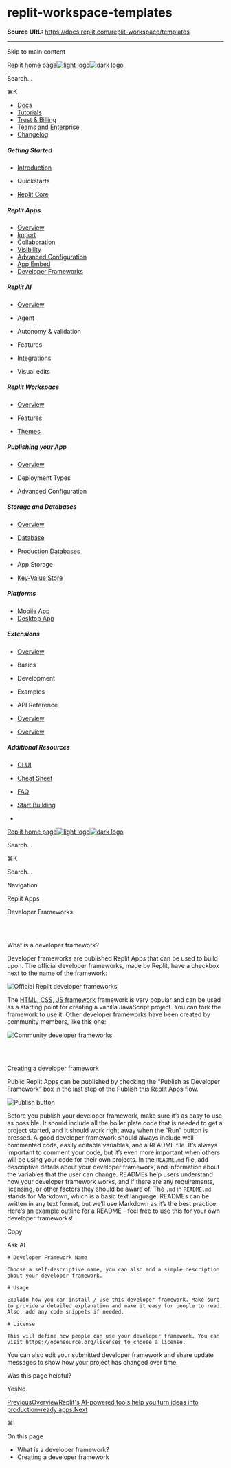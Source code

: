 # replit-workspace-templates

**Source URL:** https://docs.replit.com/replit-workspace/templates

---

Skip to main content

[Replit home page![light logo](https://mintcdn.com/replit/9NKf1XREDj9JhKJb/logo/light.svg?fit=max&auto=format&n=9NKf1XREDj9JhKJb&q=85&s=7eae80cd046605cac4b4a6e7eb48369f)![dark logo](https://mintcdn.com/replit/9NKf1XREDj9JhKJb/logo/dark.svg?fit=max&auto=format&n=9NKf1XREDj9JhKJb&q=85&s=bcbac9afa58f8a51aa123f848bc8d7cd)](/)

Search...

⌘K

  * [Docs](/getting-started/intro-replit)
  * [Tutorials](/tutorials/vibe-coding-101)
  * [Trust & Billing](/category/billing)
  * [Teams and Enterprise](/category/teams)
  * [Changelog](/updates/2025/10/24/changelog)



##### Getting Started

  * [Introduction](/getting-started/intro-replit)
  * Quickstarts

  * [Replit Core](/replit-core/replit-core)



##### Replit Apps

  * [Overview](/category/replit-apps)
  * [Import](/replit-app/import-to-replit)
  * [Collaboration](/replit-app/collaborate)
  * [Visibility](/replit-app/visibility)
  * [Advanced Configuration](/replit-app/configuration)
  * [App Embed](/replit-app/app-embed)
  * [Developer Frameworks](/replit-workspace/templates)



##### Replit AI

  * [Overview](/category/replit-ai)
  * [Agent](/replitai/agent)
  * Autonomy & validation

  * Features

  * Integrations

  * Visual edits




##### Replit Workspace

  * [Overview](/category/replit-workspace)
  * Features

  * [Themes](/replit-workspace/replit-themes)



##### Publishing your App

  * [Overview](/category/replit-deployments)
  * Deployment Types

  * Advanced Configuration




##### Storage and Databases

  * [Overview](/category/storage-and-databases)
  * [Database](/cloud-services/storage-and-databases/sql-database)
  * [Production Databases](/cloud-services/storage-and-databases/production-databases)
  * App Storage

  * [Key-Value Store](/cloud-services/storage-and-databases/replit-database)



##### Platforms

  * [Mobile App](/platforms/mobile-app)
  * [Desktop App](/platforms/desktop-app)



##### Extensions

  * [Overview](/extensions/extensions)
  * Basics

  * Development

  * Examples

  * API Reference

  * [Overview](/extensions/publish)
  * [Overview](/extensions/faq)



##### Additional Resources

  * [CLUI](/additional-resources/clui-graphical-cli)
  * [Cheat Sheet](/additional-resources/cheat-sheet)
  * [FAQ](/faq)



  * [Start Building](https://replit.com/signup)
  * 


[Replit home page![light logo](https://mintcdn.com/replit/9NKf1XREDj9JhKJb/logo/light.svg?fit=max&auto=format&n=9NKf1XREDj9JhKJb&q=85&s=7eae80cd046605cac4b4a6e7eb48369f)![dark logo](https://mintcdn.com/replit/9NKf1XREDj9JhKJb/logo/dark.svg?fit=max&auto=format&n=9NKf1XREDj9JhKJb&q=85&s=bcbac9afa58f8a51aa123f848bc8d7cd)](/)

Search...

⌘K

Search...

Navigation

Replit Apps

Developer Frameworks

## 

​

What is a developer framework?

Developer frameworks are published Replit Apps that can be used to build upon. The official developer frameworks, made by Replit, have a checkbox next to the name of the framework:

![Official Replit developer frameworks](https://mintcdn.com/replit/AZ1L8RlIroSxuJDa/images/programming-ide/creating-a-template/template-official.png?fit=max&auto=format&n=AZ1L8RlIroSxuJDa&q=85&s=2781a5222dd76507327381fe7177a58e)

The [HTML, CSS, JS framework](https://replit.com/@replit/HTML-CSS-JS?v=1#index.html) framework is very popular and can be used as a starting point for creating a vanilla JavaScript project. You can fork the framework to use it. Other developer frameworks have been created by community members, like this one:

![Community developer frameworks](https://mintcdn.com/replit/AZ1L8RlIroSxuJDa/images/programming-ide/creating-a-template/template-community.png?fit=max&auto=format&n=AZ1L8RlIroSxuJDa&q=85&s=ce3fb02512bcab21e2ec3bc545efaa40)

## 

​

Creating a developer framework

Public Replit Apps can be published by checking the “Publish as Developer Framework” box in the last step of the Publish this Replit Apps flow.

![Publish button](https://mintcdn.com/replit/AZ1L8RlIroSxuJDa/images/programming-ide/creating-a-template/publish-button.png?fit=max&auto=format&n=AZ1L8RlIroSxuJDa&q=85&s=a93b28902cbd72a8bbd11c5d0403f5be)

Before you publish your developer framework, make sure it’s as easy to use as possible. It should include all the boiler plate code that is needed to get a project started, and it should work right away when the “Run” button is pressed. A good developer framework should always include well-commented code, easily editable variables, and a README file. It’s always important to comment your code, but it’s even more important when others will be using your code for their own projects. In the `README.md` file, add descriptive details about your developer framework, and information about the variables that the user can change. READMEs help users understand how your developer framework works, and if there are any requirements, licensing, or other factors they should be aware of. The `.md` in `README.md` stands for Markdown, which is a basic text language. READMEs can be written in any text format, but we’ll use Markdown as it’s the best practice. Here’s an example outline for a README - feel free to use this for your own developer frameworks!

Copy

Ask AI
    
    
    # Developer Framework Name
    
    Choose a self-descriptive name, you can also add a simple description about your developer framework.
    
    # Usage
    
    Explain how you can install / use this developer framework. Make sure to provide a detailed explanation and make it easy for people to read. Also, add any code snippets if needed.
    
    # License
    
    This will define how people can use your developer framework. You can visit https://opensource.org/licenses to choose a license.
    

You can also edit your submitted developer framework and share update messages to show how your project has changed over time.

Was this page helpful?

YesNo

[Previous](/replit-app/app-embed)[OverviewReplit's AI-powered tools help you turn ideas into production-ready apps.Next](/category/replit-ai)

⌘I

On this page

  * What is a developer framework?
  * Creating a developer framework